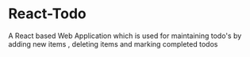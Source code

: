 # React-Todo
A React based Web Application which is used for maintaining todo's  by adding new items , deleting items and marking completed todos
